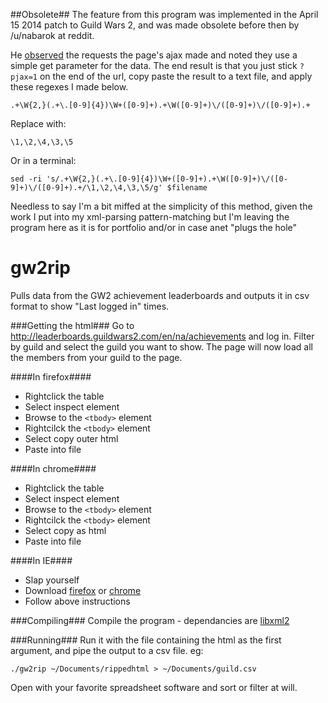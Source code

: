 ##Obsolete##
The feature from this program was implemented in the April 15 2014 patch to Guild Wars 2, and was made obsolete before then by /u/nabarok at reddit.

He [observed](http://www.reddit.com/r/Guildwars2/comments/1ko24h/i_wrote_a_program_that_gives_you_a_last_online/cbr0lzp) the requests the page's ajax made and noted they use a simple get parameter for the data. The end result is that you just stick `?pjax=1` on the end of the url, copy paste the result to a text file, and apply these regexes I made below.

    .+\W{2,}(.+\.[0-9]{4})\W+([0-9]+).+\W([0-9]+)\/([0-9]+)\/([0-9]+).+

Replace with:

    \1,\2,\4,\3,\5

Or in a terminal:

    sed -ri 's/.+\W{2,}(.+\.[0-9]{4})\W+([0-9]+).+\W([0-9]+)\/([0-9]+)\/([0-9]+).+/\1,\2,\4,\3,\5/g' $filename

Needless to say I'm a bit miffed at the simplicity of this method, given the work I put into my xml-parsing pattern-matching but I'm leaving the program here as it is for portfolio and/or in case anet "plugs the hole"

gw2rip
======
Pulls data from the GW2 achievement leaderboards and outputs it in csv format to show "Last logged in" times.

###Getting the html###
Go to http://leaderboards.guildwars2.com/en/na/achievements and log in. Filter by guild and select the guild you want to show. The page will now load all the members from your guild to the page.

####In firefox####
* Rightclick the table
* Select inspect element
* Browse to the `<tbody>` element
* Rightcilck the `<tbody>` element
* Select copy outer html
* Paste into file

####In chrome####
* Rightclick the table
* Select inspect element
* Browse to the `<tbody>` element
* Rightcilck the `<tbody>` element
* Select copy as html
* Paste into file

####In IE####
* Slap yourself
* Download [firefox](http://www.mozilla.org/firefox) or [chrome](http://www.google.com/chrome)
* Follow above instructions


###Compiling###
Compile the program - dependancies are [libxml2](http://www.xmlsoft.org/)

###Running###
Run it with the file containing the html as the first argument, and pipe the output to a csv file. eg:

    ./gw2rip ~/Documents/rippedhtml > ~/Documents/guild.csv

Open with your favorite spreadsheet software and sort or filter at will.
